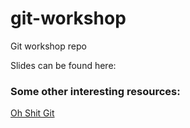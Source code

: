 # git-workshop
Git workshop repo

Slides can be found here:

### Some other interesting resources:
[Oh Shit Git](https://ohshitgit.com/)

